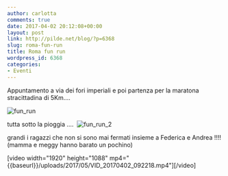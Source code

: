 ```yaml
---
author: carlotta
comments: true
date: 2017-04-02 20:12:08+00:00
layout: post
link: http://pilde.net/blog/?p=6368
slug: roma-fun-run
title: Roma fun run
wordpress_id: 6368
categories:
- Eventi
---
```


Appuntamento a via dei fori imperiali e poi partenza per la maratona stracittadina di 5Km....

![fun_run]({{baseurl}}/uploads/2017/05/fun_run.jpg)


tutta sotto la pioggia ....  ![fun_run_2]({{baseurl}}/uploads/2017/05/fun_run_2.jpg)


grandi i ragazzi che non si sono mai fermati insieme a Federica e Andrea !!!! (mamma e meggy hanno barato un pochino)




[video width="1920" height="1088" mp4="{{baseurl}}/uploads/2017/05/VID_20170402_092218.mp4"][/video]
